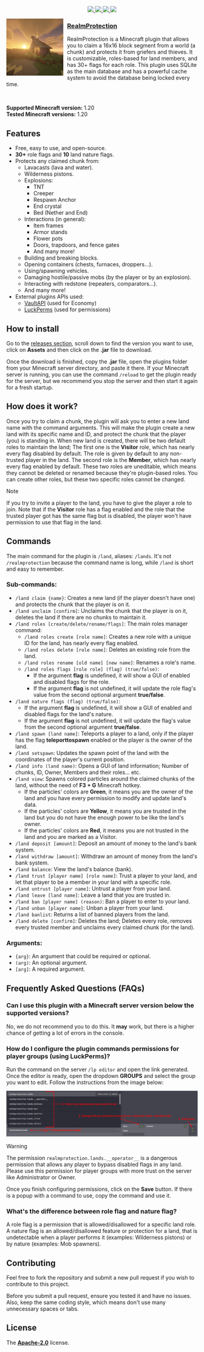 <p align="center">
    <a href="https://github.com/TFAGaming/RealmProtection/releases/latest">
        <img src="https://img.shields.io/github/downloads/TFAGaming/RealmProtection/total?label=Downloads">
        <img src="https://img.shields.io/github/v/tag/TFAGaming/RealmProtection?label=Version">
        <img src="https://img.shields.io/github/license/TFAGaming/RealmProtection?label=License">
        <img src="https://img.shields.io/github/repo-size/TFAGaming/RealmProtection?label=Size">
    </a>
</p>

<img width="150" height="150" align="left" style="float: left; margin: 0 10px 10px 0;" alt="RealmProtection" src="images/realmprotection-icon.png">

<h3><u>RealmProtection</u></h3>

RealmProtection is a Minecraft plugin that allows you to claim a 16x16 block segment from a world (a chunk) and protects it from griefers and thieves. It is customizable, roles-based for land members, and has 30+ flags for each role. This plugin uses SQLite as the main database and has a powerful cache system to avoid the database being locked every time.

<br>

**Supported Minecraft version:** 1.20 <br>
**Tested Minecraft versions:** 1.20

## Features
- Free, easy to use, and open-source.
- **30+** role flags and **10** land nature flags.
- Protects any claimed chunk from:
    - Lavacasts (lava and water).
    - Wilderness pistons.
    - Explosions:
        - TNT
        - Creeper
        - Respawn Anchor
        - End crystal
        - Bed (Nether and End)
    - Interactions (in general):
        - Item frames
        - Armor stands
        - Flower pots
        - Doors, trapdoors, and fence gates
        - And many more!
    - Building and breaking blocks.
    - Opening containers (chests, furnaces, droppers...).
    - Using/spawning vehicles.
    - Damaging hostile/passive mobs (by the player or by an explosion).
    - Interacting with redstone (repeaters, comparators...).
    - And many more!
- External plugins APIs used:
    - [VaultAPI](https://github.com/MilkBowl/VaultAPI) (used for Economy)
    - [LuckPerms](https://github.com/LuckPerms/LuckPerms) (used for permissions)

## How to install

Go to the [releases section](https://github.com/TFAGaming/RealmProtector/releases), scroll down to find the version you want to use, click on **Assets** and then click on the **.jar** file to download.

Once the download is finished, copy the **.jar** file, open the plugins folder from your Minecraft server directory, and paste it there. If your Minecraft server is running, you can use the command `/reload` to get the plugin ready for the server, but we recommend you stop the server and then start it again for a fresh startup.

## How does it work?
Once you try to claim a chunk, the plugin will ask you to enter a new land name with the command arguments. This will make the plugin create a new land with its specific name and ID, and protect the chunk that the player (you) is standing in. When new land is created, there will be two default roles to maintain the land; The first one is the **Visitor** role, which has nearly every flag disabled by default. The role is given by default to any non-trusted player in the land. The second role is the **Member**, which has nearly every flag enabled by default. These two roles are uneditable, which means they cannot be deleted or renamed because they're plugin-based roles. You can create other roles, but these two specific roles cannot be changed.

> [!NOTE]
> If you try to invite a player to the land, you have to give the player a role to join. Note that if the **Visitor** role has a flag enabled and the role that the trusted player got has the same flag but is disabled, the player won't have permission to use that flag in the land.

## Commands
The main command for the plugin is `/land`, aliases: `/lands`. It's not `/realmprotection` because the command name is long, while `/land` is short and easy to remember.

### Sub-commands:
- `/land claim {name}`: Creates a new land (if the player doesn't have one) and protects the chunk that the player is on it.
- `/land unclaim [confirm]`: Unclaims the chunk that the player is on it, deletes the land if there are no chunks to maintain it.
- `/land roles [create/delete/rename/flags]`: The main roles manager command:
    - `/land roles create [role name]`: Creates a new role with a unique ID for the land, has nearly every flag enabled.
    - `/land roles delete [role name]`: Deletes an existing role from the land.
    - `/land roles rename [old name] [new name]`: Renames a role's name.
    - `/land roles flags [role role] (flag) (true/false)`:
        - If the argument **flag** is undefined, it will show a GUI of enabled and disabled flags for the role.
        - If the argument **flag** is not undefined, it will update the role flag's value from the second optional argument **true/false**.
- `/land nature flags (flag) (true/false)`:
    - If the argument **flag** is undefined, it will show a GUI of enabled and disabled flags for the land's nature.
    - If the argument **flag** is not undefined, it will update the flag's value from the second optional argument **true/false**.
- `/land spawn [land name]`: Teleports a player to a land, only if the player has the flag **teleporttospawn** enabled or the player is the owner of the land.
- `/land setspawn`: Updates the spawn point of the land with the coordinates of the player's current position.
- `/land info (land name)`: Opens a GUI of land information; Number of chunks, ID, Owner, Members and their roles... etc.
- `/land view`: Spawns colored particles around the claimed chunks of the land, without the need of **F3 + G** Minecraft hotkey.
    - If the particles' colors are **Green**, it means you are the owner of the land and you have every permission to modify and update land's data.
    - If the particles' colors are **Yellow**, it means you are trusted in the land but you do not have the enough power to be like the land's owner.
    - If the particles' colors are **Red**, it means you are not trusted in the land and you are marked as a Visitor.
- `/land deposit [amount]`: Deposit an amount of money to the land's bank system.
- `/land withdraw [amount]`: Withdraw an amount of money from the land's bank system.
- `/land balance`: View the land's balance (bank).
- `/land trust [player name] [role name]`: Trust a player to your land, and let that player to be a member in your land with a specific role.
- `/land untrust [player name]`: Untrust a player from your land.
- `/land leave [land name]`: Leave a land that you are trusted in.
- `/land ban [player name] (reason)`: Ban a player to enter to your land.
- `/land unban [player name]`: Unban a player from your land.
- `/land banlist`: Returns a list of banned players from the land.
- `/land delete [confirm]`: Deletes the land; Deletes every role, removes every trusted member and unclaims every claimed chunk (for the land).

### Arguments:
- `{arg}`: An argument that could be required or optional.
- `(arg)`: An optional argument.
- `[arg]`: A required argument.

## Frequently Asked Questions (FAQs)

### Can I use this plugin with a Minecraft server version below the supported versions?

No, we do not recommend you to do this. It **may** work, but there is a higher chance of getting a lot of errors in the console.

### How do I configure the plugin commands permissions for player groups (using LuckPerms)?

Run the command on the server `/lp editor` and open the link generated. Once the editor is ready, open the dropdown **GROUPS** and select the group you want to edit. Follow the instructions from the image below:

<img src="./images/img1.png">

> [!WARNING]  
> The permission `realmprotection.lands.__operator__` is a dangerous permission that allows any player to bypass disabled flags in any land. Please use this permission for player groups with more trust on the server like Administrator or Owner.

Once you finish configuring permissions, click on the **Save** button. If there is a popup with a command to use, copy the command and use it.

### What's the difference between role flag and nature flag?

A role flag is a permission that is allowed/disallowed for a specific land role. A nature flag is an allowed/disallowed feature or protection for a land, that is undetectable when a player performs it (examples: Wilderness pistons) or by nature (examples: Mob spawners).



## Contributing
Feel free to fork the repository and submit a new pull request if you wish to contribute to this project.

Before you submit a pull request, ensure you tested it and have no issues. Also, keep the same coding style, which means don't use many unnecessary spaces or tabs.

## License
The [**Apache-2.0**](./LICENSE) license.